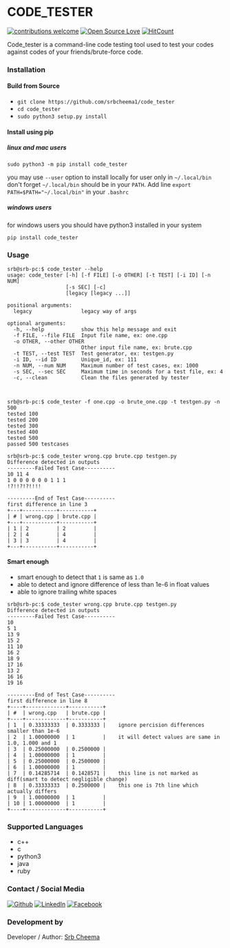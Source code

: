 # CODE_TESTER

[![contributions welcome](https://img.shields.io/badge/contributions-welcome-brightgreen.svg?style=flat)](https://github.ocm/srbcheema1/code_tester/issues)
[![Open Source Love](https://badges.frapsoft.com/os/v1/open-source.png?v=103)](https://github.com/srbcheema1/code_tester)
[![HitCount](http://hits.dwyl.io/srbcheema1/code_tester.svg)](http://hits.dwyl.io/srbcheema1/code_tester)

Code_tester is a command-line code testing tool used to test your codes against codes of your friends/brute-force code.


### Installation

#### Build from Source

- `git clone https://github.com/srbcheema1/code_tester`
- `cd code_tester`
- `sudo python3 setup.py install`

#### Install using pip

##### linux and mac users
```
sudo python3 -m pip install code_tester
```
you may use `--user` option to install locally for user only in `~/.local/bin`
don't forget `~/.local/bin` should be in your `PATH`. Add line `export PATH=$PATH="~/.local/bin"` in your `.bashrc`

##### windows users
for windows users you should have python3 installed in your system
```
pip install code_tester
```
### Usage

```
srb@srb-pc:$ code_tester --help
usage: code_tester [-h] [-f FILE] [-o OTHER] [-t TEST] [-i ID] [-n NUM]
                   [-s SEC] [-c]
                   [legacy [legacy ...]]

positional arguments:
  legacy                legacy way of args

optional arguments:
  -h, --help            show this help message and exit
  -f FILE, --file FILE  Input file name, ex: one.cpp
  -o OTHER, --other OTHER
                        Other input file name, ex: brute.cpp
  -t TEST, --test TEST  Test generator, ex: testgen.py
  -i ID, --id ID        Unique_id, ex: 111
  -n NUM, --num NUM     Maximum number of test cases, ex: 1000
  -s SEC, --sec SEC     Maximum time in seconds for a test file, ex: 4
  -c, --clean           Clean the files generated by tester



srb@srb-pc:$ code_tester -f one.cpp -o brute_one.cpp -t testgen.py -n 500
tested 100
tested 200
tested 300
tested 400
tested 500
passed 500 testcases

srb@srb-pc:$ code_tester wrong.cpp brute.cpp testgen.py
Difference detected in outputs
---------Failed Test Case----------
10 11 4
1 0 0 0 0 0 0 1 1 1
!?!!?!?!!!!

---------End of Test Case----------
first difference in line 3
+---+-----------+-----------+
| # | wrong.cpp | brute.cpp |
+---+-----------+-----------+
| 1 | 2         | 2         |
| 2 | 4         | 4         |
| 3 | 3         | 4         |
+---+-----------+-----------+

```

#### Smart enough

- smart enough to detect that `1` is same as `1.0`
- able to detect and ignore difference of less than 1e-6 in float values
- able to ignore trailing white spaces

```
srb@srb-pc:$ code_tester wrong.cpp brute.cpp testgen.py
Difference detected in outputs
---------Failed Test Case----------
10
5 1
13 9
15 2
11 10
16 2
18 9
17 16
13 2
16 16
19 16

---------End of Test Case----------
first difference in line 8
+----+-------------+-----------+
| #  | wrong.cpp   | brute.cpp |
+----+-------------+-----------+
| 1  | 0.33333333  | 0.3333333 |    ignore percision differences smaller than 1e-6
| 2  | 1.00000000  | 1         |    it will detect values are same in 1.0, 1.000 and 1
| 3  | 0.25000000  | 0.2500000 |
| 4  | 1.00000000  | 1         |
| 5  | 0.25000000  | 0.2500000 |
| 6  | 1.00000000  | 1         |
| 7  | 0.14285714  | 0.1428571 |    this line is not marked as diff(smart to detect negligible change)
| 8  | 0.33333333  | 0.2500000 |    this one is 7th line which actually differs
| 9  | 1.00000000  | 1         |
| 10 | 1.00000000  | 1         |
+----+-------------+-----------+

```

### Supported Languages

- c++
- c
- python3
- java
- ruby


### Contact / Social Media

[![Github](https://raw.githubusercontent.com/srbcheema1/CheemaFy/master/myPlugins/extra_things/png_images/social/github.png)](https://github.com/srbcheema1/)
[![LinkedIn](https://raw.githubusercontent.com/srbcheema1/CheemaFy/master/myPlugins/extra_things/png_images/social/linkedin-48x48.png)](https://www.linkedin.com/in/srbcheema1/)
[![Facebook](https://raw.githubusercontent.com/srbcheema1/CheemaFy/master/myPlugins/extra_things/png_images/social/fb.png)](https://www.facebook.com/srbcheema/)


### Development by

Developer / Author: [Srb Cheema](https://github.com/srbcheema1/)
